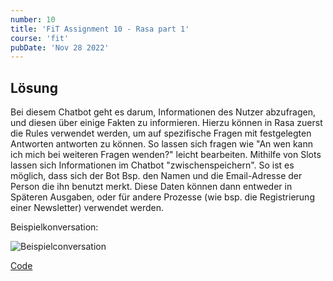 ```yaml
---
number: 10
title: 'FiT Assignment 10 - Rasa part 1'
course: 'fit'
pubDate: 'Nov 28 2022'
---
```

## Lösung
Bei diesem Chatbot geht es darum, Informationen des Nutzer abzufragen, und diesen über einige Fakten zu informieren. Hierzu können in Rasa zuerst die Rules verwendet werden, um auf spezifische Fragen mit festgelegten Antworten antworten zu können. So lassen sich fragen wie "An wen kann ich mich bei weiteren Fragen wenden?" leicht bearbeiten. Mithilfe von Slots lassen sich Informationen im Chatbot "zwischenspeichern". So ist es möglich, dass sich der Bot Bsp. den Namen und die Email-Adresse der Person die ihn benutzt merkt. Diese Daten können dann entweder in Späteren Ausgaben, oder für andere Prozesse (wie bsp. die Registrierung einer Newsletter) verwendet werden.

Beispielkonversation:

![Beispielconversation](/fit-10.png)

[Code](https://github.com/TillWege/FiT/tree/main/Rasa%201)